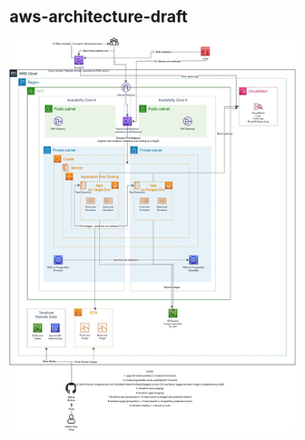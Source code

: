 # aws-architecture-draft

![alt text](https://github.com/Rookie-Engineer-Sota/aws-architecture-draft/blob/main/aws.jpg)
